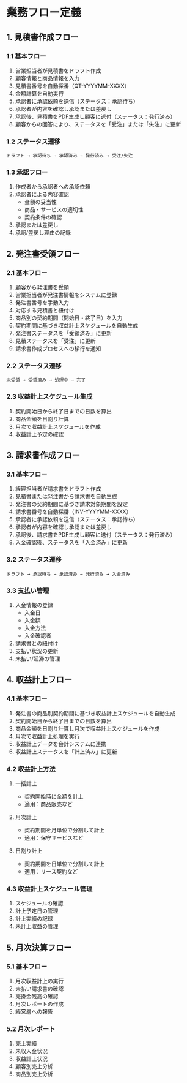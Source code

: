 # 業務フロー定義

## 1. 見積書作成フロー

### 1.1 基本フロー
1. 営業担当者が見積書をドラフト作成
2. 顧客情報と商品情報を入力
3. 見積書番号を自動採番（QT-YYYYMM-XXXX）
4. 金額計算を自動実行
5. 承認者に承認依頼を送信（ステータス：承認待ち）
6. 承認者が内容を確認し承認または差戻し
7. 承認後、見積書をPDF生成し顧客に送付（ステータス：発行済み）
8. 顧客からの回答により、ステータスを「受注」または「失注」に更新

### 1.2 ステータス遷移
```
ドラフト → 承認待ち → 承認済み → 発行済み → 受注/失注
```

### 1.3 承認フロー
1. 作成者から承認者への承認依頼
2. 承認者による内容確認
   - 金額の妥当性
   - 商品・サービスの適切性
   - 契約条件の確認
3. 承認または差戻し
4. 承認/差戻し理由の記録

## 2. 発注書受領フロー

### 2.1 基本フロー
1. 顧客から発注書を受領
2. 営業担当者が発注書情報をシステムに登録
3. 発注書番号を手動入力
4. 対応する見積書と紐付け
5. 商品別の契約期間（開始日・終了日）を入力
6. 契約期間に基づき収益計上スケジュールを自動生成
7. 発注書ステータスを「受領済み」に更新
8. 見積ステータスを「受注」に更新
9. 請求書作成プロセスへの移行を通知

### 2.2 ステータス遷移
```
未受領 → 受領済み → 処理中 → 完了
```

### 2.3 収益計上スケジュール生成
1. 契約開始日から終了日までの日数を算出
2. 商品金額を日割り計算
3. 月次で収益計上スケジュールを作成
4. 収益計上予定の確認

## 3. 請求書作成フロー

### 3.1 基本フロー
1. 経理担当者が請求書をドラフト作成
2. 見積書または発注書から請求書を自動生成
3. 発注書の契約期間に基づき請求対象期間を設定
4. 請求書番号を自動採番（INV-YYYYMM-XXXX）
5. 承認者に承認依頼を送信（ステータス：承認待ち）
6. 承認者が内容を確認し承認または差戻し
7. 承認後、請求書をPDF生成し顧客に送付（ステータス：発行済み）
8. 入金確認後、ステータスを「入金済み」に更新

### 3.2 ステータス遷移
```
ドラフト → 承認待ち → 承認済み → 発行済み → 入金済み
```

### 3.3 支払い管理
1. 入金情報の登録
   - 入金日
   - 入金額
   - 入金方法
   - 入金確認者
2. 請求書との紐付け
3. 支払い状況の更新
4. 未払い/延滞の管理

## 4. 収益計上フロー

### 4.1 基本フロー
1. 発注書の商品別契約期間に基づき収益計上スケジュールを自動生成
2. 契約開始日から終了日までの日数を算出
3. 商品金額を日割り計算し月次で収益計上スケジュールを作成
4. 月次で収益計上処理を実行
5. 収益計上データを会計システムに連携
6. 収益計上ステータスを「計上済み」に更新

### 4.2 収益計上方法
1. 一括計上
   - 契約開始時に全額を計上
   - 適用：商品販売など

2. 月次計上
   - 契約期間を月単位で分割して計上
   - 適用：保守サービスなど

3. 日割り計上
   - 契約期間を日単位で分割して計上
   - 適用：リース契約など

### 4.3 収益計上スケジュール管理
1. スケジュールの確認
2. 計上予定日の管理
3. 計上実績の記録
4. 未計上収益の管理

## 5. 月次決算フロー

### 5.1 基本フロー
1. 月次収益計上の実行
2. 未払い請求書の確認
3. 売掛金残高の確認
4. 月次レポートの作成
5. 経営層への報告

### 5.2 月次レポート
1. 売上実績
2. 未収入金状況
3. 収益計上状況
4. 顧客別売上分析
5. 商品別売上分析 